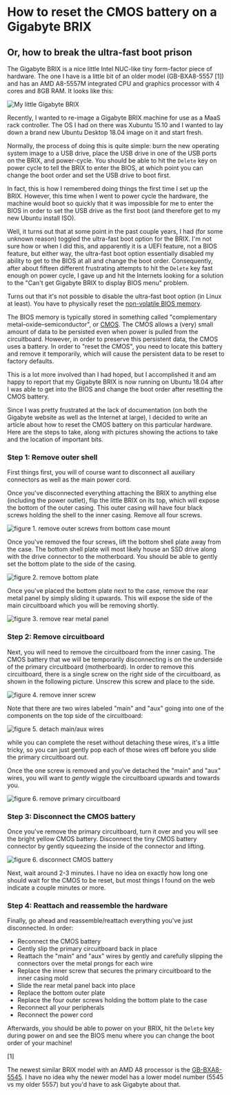 # How to reset the CMOS battery on a Gigabyte BRIX
## Or, how to break the ultra-fast boot prison

The Gigabyte BRIX is a nice little Intel NUC-like tiny form-factor piece of
hardware. The one I have is a little bit of an older model (GB-BXA8-5557 [1]) and
has an AMD A8-5557M integrated CPU and graphics processor with 4 cores and 8GB
RAM. It looks like this:

![My little Gigabyte BRIX](images/gigabyte-brix.jpg)

Recently, I wanted to re-image a Gigabyte BRIX machine for use as a MaaS rack
controller. The OS I had on there was Xubuntu 15.10 and I wanted to lay down a
brand new Ubuntu Desktop 18.04 image on it and start fresh.

Normally, the process of doing this is quite simple: burn the new operating
system image to a USB drive, place the USB drive in one of the USB ports on the
BRIX, and power-cycle. You should be able to hit the `Delete` key on power
cycle to tell the BRIX to enter the BIOS, at which point you can change the
boot order and set the USB drive to boot first.

In fact, this is how I remembered doing things the first time I set up the
BRIX. However, this time when I went to power cycle the hardware, the machine
would boot so quickly that it was impossible for me to enter the BIOS in order
to set the USB drive as the first boot (and therefore get to my new Ubuntu
install ISO).

Well, it turns out that at some point in the past couple years, I had (for some
unknown reason) toggled the ultra-fast boot option for the BRIX. I'm not sure
how or when I did this, and apparently it is a UEFI feature, not a BIOS
feature, but either way, the ultra-fast boot option essentially disabled my
ability to get to the BIOS at all and change the boot order. Consequently,
after about fifteen different frustrating attempts to hit the `Delete` key fast
enough on power cycle, I gave up and hit the Internets looking for a solution
to the "Can't get Gigabyte BRIX to display BIOS menu" problem.

Turns out that it's not possible to disable the ultra-fast boot option (in
Linux at least). You have to physically reset the [non-volatile BIOS
memory](https://en.wikipedia.org/wiki/Nonvolatile_BIOS_memory).

The BIOS memory is typically stored in something called "complementary
metal–oxide–semiconductor", or [CMOS](https://en.wikipedia.org/wiki/CMOS). The
CMOS allows a (very) small amount of data to be persisted even when power is
pulled from the circuitboard. However, in order to preserve this persistent
data, the CMOS uses a battery. In order to "reset the CMOS", you need to locate
this battery and remove it temporarily, which will cause the persistent data to
be reset to factory defaults.

This is a lot more involved than I had hoped, but I accomplished it and am
happy to report that my Gigabyte BRIX is now running on Ubuntu 18.04 after I
was able to get into the BIOS and change the boot order after resetting the
CMOS battery.

Since I was pretty frustrated at the lack of documentation (on both the
Gigabyte website as well as the Internet at large), I decided to write an
article about how to reset the CMOS battery on this particular hardware. Here
are the steps to take, along with pictures showing the actions to take and the
location of important bits.

### Step 1: Remove outer shell

First things first, you will of course want to disconnect all auxiliary
connectors as well as the main power cord.

Once you've disconnected everything attaching the BRIX to anything else
(including the power outlet), flip the little BRIX on its top, which will
expose the bottom of the outer casing. This outer casing will have four black
screws holding the shell to the inner casing. Remove all four screws.

![figure 1. remove outer screws from bottom case mount](images/gigabyte-brix-remove-outer-screws.jpg)

Once you've removed the four screws, lift the bottom shell plate away from the
case. The bottom shell plate will most likely house an SSD drive along with the
drive connector to the motherboard. You should be able to gently set the bottom
plate to the side of the casing.

![figure 2. remove bottom plate](images/gigbyte-brix-lift-first-shell.jpg)

Once you've placed the bottom plate next to the case, remove the rear metal
panel by simply sliding it upwards. This will expose the side of the main
circuitboard which you will be removing shortly.

![figure 3. remove rear metal panel](images/gigabyte-brix-slide-rear-plate.jpg)

### Step 2: Remove circuitboard

Next, you will need to remove the circuitboard from the inner casing. The CMOS
battery that we will be temporarily disconnecting is on the underside of the
primary circuitboard (motherboard). In order to remove this circuitboard, there
is a single screw on the right side of the circuitboard, as shown in the
following picture. Unscrew this screw and place to the side.

![figure 4. remove inner screw](images/gigabyte-brix-remove-inner-screw.jpg)

Note that there are two wires labeled "main" and "aux" going into one of the
components on the top side of the circuitboard:

![figure 5. detach main/aux wires](images/gigabyte-brix-detach-main-aux.jpg)

while you can complete the reset without detaching these wires, it's a little
tricky, so you can just gently pop each of those wires off before you slide the
primary circuitboard out.

Once the one screw is removed and you've detached the "main" and "aux" wires,
you will want to *gently* wiggle the circuitboard upwards and towards you.

![figure 6. remove primary circuitboard](images/gigabyte-brix-remove-top-circuitboard.jpg)

### Step 3: Disconnect the CMOS battery

Once you've remove the primary circuitboard, turn it over and you will see the
bright yellow CMOS battery. Disconnect the tiny CMOS battery connector by
gently squeezing the inside of the connector and lifting.

![figure 6. disconnect CMOS battery](images/gigabyte-brix-disconnect-battery.jpg)

Next, wait around 2-3 minutes. I have no idea on exactly how long one should
wait for the CMOS to be reset, but most things I found on the web indicate a
couple minutes or more.

### Step 4: Reattach and reassemble the hardware

Finally, go ahead and reassemble/reattach everything you've just disconnected. In order:

* Reconnect the CMOS battery
* Gently slip the primary circuitboard back in place
* Reattach the "main" and "aux" wires by gently and carefully slipping the
  connectors over the metal prongs for each wire
* Replace the inner screw that secures the primary circuitboard to the inner
  casing mold
* Slide the rear metal panel back into place
* Replace the bottom outer plate
* Replace the four outer screws holding the bottom plate to the case
* Reconnect all your peripherals
* Reconnect the power cord

Afterwards, you should be able to power on your BRIX, hit the `Delete` key
during power on and see the BIOS menu where you can change the boot order of
your machine!

[1]

The newest similar BRIX model with an AMD A8 processor is the [GB-BXA8-5545](https://www.gigabyte.com/us/Mini-PcBarebone/GB-BXA8-5545-rev-10).
I have no idea why the newer model has a lower model number (5545 vs my older
5557) but you'd have to ask Gigabyte about that.
